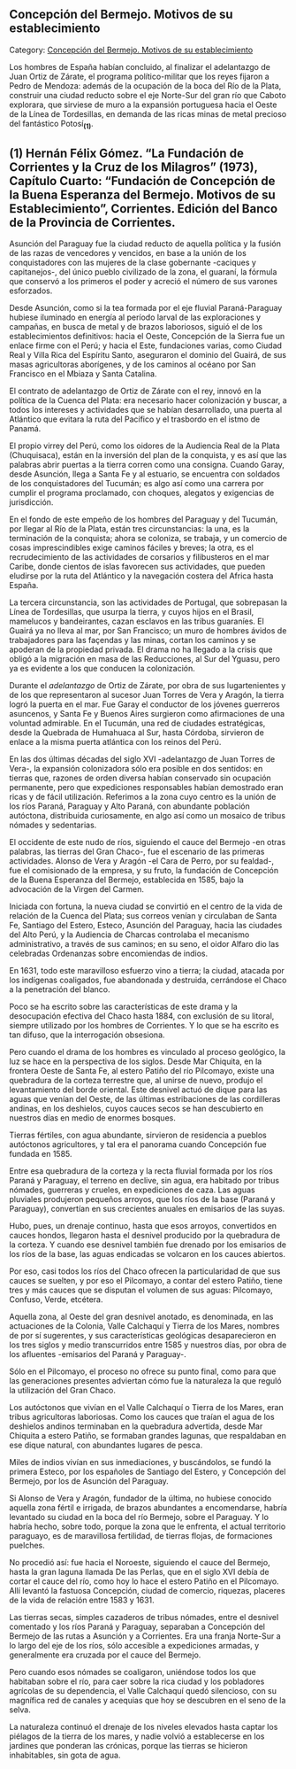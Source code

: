 ## Concepción del Bermejo. Motivos de su establecimiento

Category: [Concepción del Bermejo. Motivos de su establecimiento](http://descubrircorrientes.com.ar/2012/index.php/3224-historia-desde-el-origen-hasta-1814/corrientes-colonial-primeras-noticias/los-parientes-del-adelantado/fundacion-de-concepcion-del-bermejo/concepcion-del-bermejo-motivos-de-su-establecimiento)

Los hombres de España habían concluido, al finalizar el adelantazgo de Juan Ortiz de Zárate, el programa político-militar que los reyes fijaron a Pedro de Mendoza: además de la ocupación de la boca del Río de la Plata, construir una ciudad reducto sobre el eje Norte-Sur del gran río que Caboto explorara, que sirviese de muro a la expansión portuguesa hacia el Oeste de la Línea de Tordesillas, en demanda de las ricas minas de metal precioso del fantástico Potosí<sub><strong>(1)</strong></sub>.

## **(1)** Hernán Félix Gómez. “La Fundación de Corrientes y la Cruz de los Milagros” (1973), Capítulo Cuarto: “Fundación de Concepción de la Buena Esperanza del Bermejo. Motivos de su Establecimiento”, Corrientes. Edición del Banco de la Provincia de Corrientes.

Asunción del Paraguay fue la ciudad reducto de aquella política y la fusión de las razas de vencedores y vencidos, en base a la unión de los conquistadores con las mujeres de la clase gobernante -caciques y capitanejos-, del único pueblo civilizado de la zona, el guaraní, la fórmula que conservó a los primeros el poder y acreció el número de sus varones esforzados.

Desde Asunción, como si la tea formada por el eje fluvial Paraná-Paraguay hubiese iluminado en energía al período larval de las exploraciones y campañas, en busca de metal y de brazos laboriosos, siguió el de los establecimientos definitivos: hacia el Oeste, Concepción de la Sierra fue un enlace firme con el Perú; y hacia el Este, fundaciones varias, como Ciudad Real y Villa Rica del Espíritu Santo, aseguraron el dominio del Guairá, de sus masas agricultoras aborígenes, y de los caminos al océano por San Francisco en el Mbiaza y Santa Catalina.

El contrato de adelantazgo de Ortiz de Zárate con el rey, innovó en la política de la Cuenca del Plata: era necesario hacer colonización y buscar, a todos los intereses y actividades que se habían desarrollado, una puerta al Atlántico que evitara la ruta del Pacífico y el trasbordo en el istmo de Panamá.

El propio virrey del Perú, como los oidores de la Audiencia Real de la Plata (Chuquisaca), están en la inversión del plan de la conquista, y es así que las palabras abrir puertas a la tierra corren como una consigna. Cuando Garay, desde Asunción, llega a Santa Fe y al estuario, se encuentra con soldados de los conquistadores del Tucumán; es algo así como una carrera por cumplir el programa proclamado, con choques, alegatos y exigencias de jurisdicción.

En el fondo de este empeño de los hombres del Paraguay y del Tucumán, por llegar al Río de la Plata, están tres circunstancias: la una, es la terminación de la conquista; ahora se coloniza, se trabaja, y un comercio de cosas imprescindibles exige caminos fáciles y breves; la otra, es el recrudecimiento de las actividades de corsarios y filibusteros en el mar Caribe, donde cientos de islas favorecen sus actividades, que pueden eludirse por la ruta del Atlántico y la navegación costera del Africa hasta España.

La tercera circunstancia, son las actividades de Portugal, que sobrepasan la Línea de Tordesillas, que usurpa la tierra, y cuyos hijos en el Brasil, mamelucos y bandeirantes, cazan esclavos en las tribus guaraníes. El Guairá ya no lleva al mar, por San Francisco; un muro de hombres ávidos de trabajadores para las façendas y las minas, cortan los caminos y se apoderan de la propiedad privada. El drama no ha llegado a la crisis que obligó a la migración en masa de las Reducciones, al Sur del Yguasu, pero ya es evidente a los que conducen la colonización.

Durante el _adelantazgo_ de Ortiz de Zárate, por obra de sus lugartenientes y de los que representaron al sucesor Juan Torres de Vera y Aragón, la tierra logró la puerta en el mar. Fue Garay el conductor de los jóvenes guerreros asuncenos, y Santa Fe y Buenos Aires surgieron como afirmaciones de una voluntad admirable. En el Tucumán, una red de ciudades estratégicas, desde la Quebrada de Humahuaca al Sur, hasta Córdoba, sirvieron de enlace a la misma puerta atlántica con los reinos del Perú.

En las dos últimas décadas del siglo XVI -adelantazgo de Juan Torres de Vera-, la expansión colonizadora sólo era posible en dos sentidos: en tierras que, razones de orden diversa habían conservado sin ocupación permanente, pero que expediciones responsables habían demostrado eran ricas y de fácil utilización. Referimos a la zona cuyo centro es la unión de los ríos Paraná, Paraguay y Alto Paraná, con abundante población autóctona, distribuida curiosamente, en algo así como un mosaico de tribus nómades y sedentarias.

El occidente de este nudo de ríos, siguiendo el cauce del Bermejo -en otras palabras, las tierras del Gran Chaco-, fue el escenario de las primeras actividades. Alonso de Vera y Aragón -el Cara de Perro, por su fealdad-, fue el comisionado de la empresa, y su fruto, la fundación de Concepción de la Buena Esperanza del Bermejo, establecida en 1585, bajo la advocación de la Virgen del Carmen.

Iniciada con fortuna, la nueva ciudad se convirtió en el centro de la vida de relación de la Cuenca del Plata; sus correos venían y circulaban de Santa Fe, Santiago del Estero, Esteco, Asunción del Paraguay, hacia las ciudades del Alto Perú, y la Audiencia de Charcas controlaba el mecanismo administrativo, a través de sus caminos; en su seno, el oidor Alfaro dio las celebradas Ordenanzas sobre encomiendas de indios.

En 1631, todo este maravilloso esfuerzo vino a tierra; la ciudad, atacada por los indígenas coaligados, fue abandonada y destruida, cerrándose el Chaco a la penetración del blanco.

Poco se ha escrito sobre las características de este drama y la desocupación efectiva del Chaco hasta 1884, con exclusión de su litoral, siempre utilizado por los hombres de Corrientes. Y lo que se ha escrito es tan difuso, que la interrogación obsesiona.

Pero cuando el drama de los hombres es vinculado al proceso geológico, la luz se hace en la perspectiva de los siglos. Desde Mar Chiquita, en la frontera Oeste de Santa Fe, al estero Patiño del río Pilcomayo, existe una quebradura de la corteza terrestre que, al unirse de nuevo, produjo el levantamiento del borde oriental. Este desnivel actuó de dique para las aguas que venían del Oeste, de las últimas estribaciones de las cordilleras andinas, en los deshielos, cuyos cauces secos se han descubierto en nuestros días en medio de enormes bosques.

Tierras fértiles, con agua abundante, sirvieron de residencia a pueblos autóctonos agricultores, y tal era el panorama cuando Concepción fue fundada en 1585.

Entre esa quebradura de la corteza y la recta fluvial formada por los ríos Paraná y Paraguay, el terreno en declive, sin agua, era habitado por tribus nómades, guerreras y crueles, en expediciones de caza. Las aguas pluviales produjeron pequeños arroyos, que los ríos de la base (Paraná y Paraguay), convertían en sus crecientes anuales en emisarios de las suyas.

Hubo, pues, un drenaje continuo, hasta que esos arroyos, convertidos en cauces hondos, llegaron hasta el desnivel producido por la quebradura de la corteza. Y cuando ese desnivel también fue drenado por los emisarios de los ríos de la base, las aguas endicadas se volcaron en los cauces abiertos.

Por eso, casi todos los ríos del Chaco ofrecen la particularidad de que sus cauces se suelten, y por eso el Pilcomayo, a contar del estero Patiño, tiene tres y más cauces que se disputan el volumen de sus aguas: Pilcomayo, Confuso, Verde, etcétera.

Aquella zona, al Oeste del gran desnivel anotado, es denominada, en las actuaciones de la Colonia, Valle Calchaquí y Tierra de los Mares, nombres de por sí sugerentes, y sus características geológicas desaparecieron en los tres siglos y medio transcurridos entre 1585 y nuestros días, por obra de los afluentes -emisarios del Paraná y Paraguay-.

Sólo en el Pilcomayo, el proceso no ofrece su punto final, como para que las generaciones presentes adviertan cómo fue la naturaleza la que reguló la utilización del Gran Chaco.

Los autóctonos que vivían en el Valle Calchaquí o Tierra de los Mares, eran tribus agricultoras laboriosas. Como los cauces que traían el agua de los deshielos andinos terminaban en la quebradura advertida, desde Mar Chiquita a estero Patiño, se formaban grandes lagunas, que respaldaban en ese dique natural, con abundantes lugares de pesca.

Miles de indios vivían en sus inmediaciones, y buscándolos, se fundó la primera Esteco, por los españoles de Santiago del Estero, y Concepción del Bermejo, por los de Asunción del Paraguay.

Si Alonso de Vera y Aragón, fundador de la última, no hubiese conocido aquella zona fértil e irrigada, de brazos abundantes a encomendarse, habría levantado su ciudad en la boca del río Bermejo, sobre el Paraguay. Y lo habría hecho, sobre todo, porque la zona que le enfrenta, el actual territorio paraguayo, es de maravillosa fertilidad, de tierras flojas, de formaciones puelches.

No procedió así: fue hacia el Noroeste, siguiendo el cauce del Bermejo, hasta la gran laguna llamada De las Perlas, que en el siglo XVI debía de cortar el cauce del río, como hoy lo hace el estero Patiño en el Pilcomayo. Allí levantó la fastuosa Concepción, ciudad de comercio, riquezas, placeres de la vida de relación entre 1583 y 1631.

Las tierras secas, simples cazaderos de tribus nómades, entre el desnivel comentado y los ríos Paraná y Paraguay, separaban a Concepción del Bermejo de las rutas a Asunción y a Corrientes. Era una franja Norte-Sur a lo largo del eje de los ríos, sólo accesible a expediciones armadas, y generalmente era cruzada por el cauce del Bermejo.

Pero cuando esos nómades se coaligaron, uniéndose todos los que habitaban sobre el río, para caer sobre la rica ciudad y los pobladores agrícolas de su dependencia, el Valle Calchaquí quedó silencioso, con su magnífica red de canales y acequias que hoy se descubren en el seno de la selva.

La naturaleza continuó el drenaje de los niveles elevados hasta captar los piélagos de la tierra de los mares, y nadie volvió a establecerse en los jardines que ponderan las crónicas, porque las tierras se hicieron inhabitables, sin gota de agua.